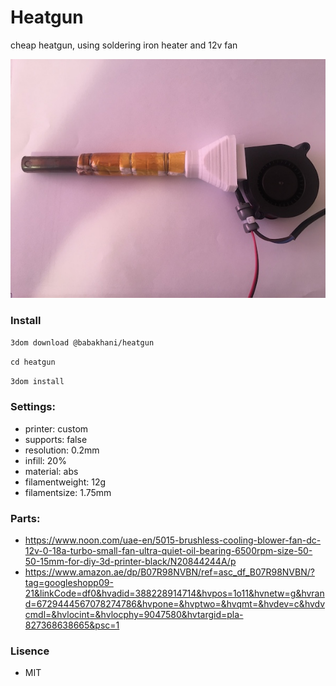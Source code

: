 # Heatgun

cheap heatgun, using soldering iron heater and 12v fan 

![Image of Heatgun](./heatgun.jpg?raw=true)

### Install
`3dom download @babakhani/heatgun`

`cd heatgun`

`3dom install`

### Settings: 
- printer: custom 
- supports: false
- resolution: 0.2mm
- infill: 20%
- material: abs
- filamentweight: 12g
- filamentsize: 1.75mm

### Parts:
- https://www.noon.com/uae-en/5015-brushless-cooling-blower-fan-dc-12v-0-18a-turbo-small-fan-ultra-quiet-oil-bearing-6500rpm-size-50-50-15mm-for-diy-3d-printer-black/N20844244A/p 
- https://www.amazon.ae/dp/B07R98NVBN/ref=asc_df_B07R98NVBN/?tag=googleshopp09-21&linkCode=df0&hvadid=388228914714&hvpos=1o11&hvnetw=g&hvrand=6729444567078274786&hvpone=&hvptwo=&hvqmt=&hvdev=c&hvdvcmdl=&hvlocint=&hvlocphy=9047580&hvtargid=pla-827368638665&psc=1

### Lisence
- MIT


